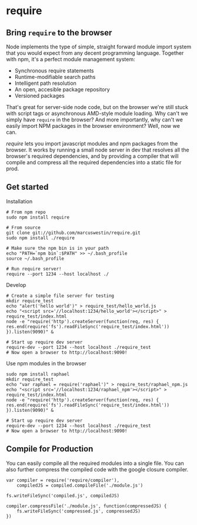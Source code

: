 require
=======

Bring `require` to the browser
-------------------------------

Node implements the type of simple, straight forward module import system that you would expect
from any decent programming language. Together with npm, it's a perfect module management system:

 - Synchronous require statements
 - Runtime-modifiable search paths
 - Intelligent path resolution
 - An open, accesible package repository
 - Versioned packages

That's great for server-side node code, but on the browser we're still stuck with script tags or
asynchronous AMD-style module loading. Why can't we simply have `require` in the browser? And more
importantly, why can't we easily import NPM packages in the browser environment? Well, now we can.

*require* lets you import javascript modules and npm packages from the browser. It works by running
a small node server in dev that resolves all the browser's required dependencies, and by providing
a compiler that will compile and compress all the required dependencies into a static file for prod.

Get started
-----------

Installation
	
	# From npm repo
	sudo npm install require

	# From source
	git clone git://github.com/marcuswestin/require.git
	sudo npm install ./require

	# Make sure the npm bin is in your path
	echo "PATH=`npm bin`:$PATH" >> ~/.bash_profile
	source ~/.bash_profile

	# Run require server!
	require --port 1234 --host localhost ./

Develop

	# Create a simple file server for testing
	mkdir require_test
	echo "alert('hello world')" > require_test/hello_world.js
	echo "<script src='//localhost:1234/hello_world'></script>" > require_test/index.html
	node -e "require('http').createServer(function(req, res) { res.end(require('fs').readFileSync('require_test/index.html')) }).listen(9090)" &

	# Start up require dev server
	require-dev --port 1234 --host localhost ./require_test
	# Now open a browser to http://localhost:9090!

Use npm modules in the browser

	sudo npm install raphael
	mkdir require_test
	echo "var raphael = require('raphael')" > require_test/raphael_npm.js
	echo "<script src='//localhost:1234/raphael_npm'></script>" > require_test/index.html
	node -e "require('http').createServer(function(req, res) { res.end(require('fs').readFileSync('require_test/index.html')) }).listen(9090)" &

	# Start up require dev server
	require-dev --port 1234 --host localhost ./require_test
	# Now open a browser to http://localhost:9090!

Compile for Production
----------------------
You can easily compile all the required modules into a single file. You can also further compress the compiled
code with the google closure compiler.

	var compiler = require('require/compiler'),
		compiledJS = compiled.compileFile('./module.js')
	
	fs.writeFileSync('compiled.js', compiledJS)

	compiler.compressFile('./module.js', function(compressedJS) {
		fs.writeFileSync('compressed.js', compressedJS)
	})

